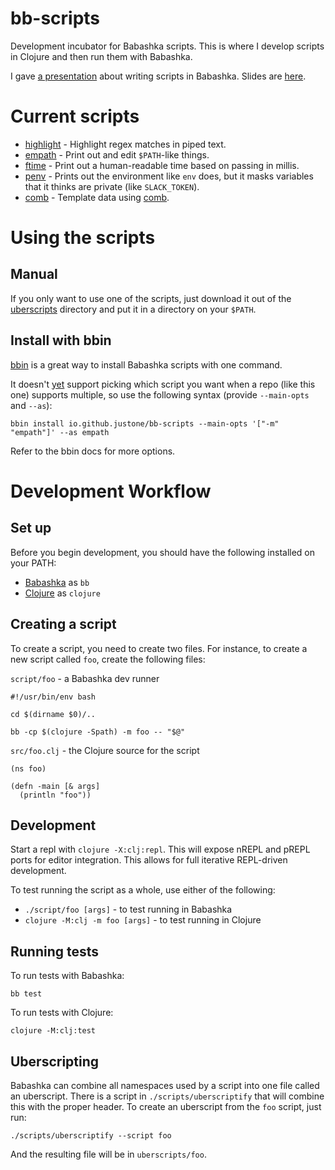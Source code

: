 # bb-scripts

Development incubator for Babashka scripts. This is where I develop scripts in
Clojure and then run them with Babashka.

I gave [a presentation](https://www.youtube.com/watch?v=RogyxI-GaGQ) about
writing scripts in Babashka. Slides are [here](https://github.com/justone/bb-present).

# Current scripts

* [highlight](uberscripts/highlight) - Highlight regex matches in piped text.
* [empath](uberscripts/empath) - Print out and edit `$PATH`-like things.
* [ftime](uberscripts/ftime) - Print out a human-readable time based on passing in millis.
* [penv](uberscripts/penv) - Prints out the environment like `env` does, but it masks variables that it thinks are private (like `SLACK_TOKEN`).
* [comb](uberscripts/comb) - Template data using [comb](https://github.com/weavejester/comb).


# Using the scripts

## Manual

If you only want to use one of the scripts, just download it out of the
[uberscripts](uberscripts/) directory and put it in a directory on your
`$PATH`.

## Install with bbin

[bbin](https://github.com/babashka/bbin) is a great way to install Babashka
scripts with one command.

It doesn't [yet](https://github.com/babashka/bbin/issues/18) support picking
which script you want when a repo (like this one) supports multiple, so use the
following syntax (provide `--main-opts` and `--as`):

```
bbin install io.github.justone/bb-scripts --main-opts '["-m" "empath"]' --as empath
```

Refer to the bbin docs for more options.

# Development Workflow

## Set up

Before you begin development, you should have the following installed on your PATH:

* [Babashka](https://github.com/borkdude/babashka/) as `bb`
* [Clojure](https://clojure.org/guides/getting_started) as `clojure`

## Creating a script

To create a script, you need to create two files. For instance, to create a new script called `foo`, create the following files:

`script/foo` - a Babashka dev runner
```
#!/usr/bin/env bash

cd $(dirname $0)/..

bb -cp $(clojure -Spath) -m foo -- "$@"
```

`src/foo.clj` - the Clojure source for the script
```
(ns foo)

(defn -main [& args]
  (println "foo"))
```


## Development

Start a repl with `clojure -X:clj:repl`. This will expose nREPL and pREPL ports
for editor integration. This allows for full iterative REPL-driven development.

To test running the script as a whole, use either of the following:

* `./script/foo [args]` - to test running in Babashka
* `clojure -M:clj -m foo [args]` - to test running in Clojure

## Running tests

To run tests with Babashka:

```
bb test
```

To run tests with Clojure:

```
clojure -M:clj:test
```

## Uberscripting

Babashka can combine all namespaces used by a script into one file called an uberscript. There is a script in `./scripts/uberscriptify` that will combine this with the proper header. To create an uberscript from the `foo` script, just run:

```
./scripts/uberscriptify --script foo
```

And the resulting file will be in `uberscripts/foo`.

